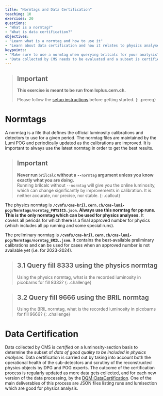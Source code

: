 ```yaml
---
title: "Normtags and Data Certification"
teaching: 10
exercises: 20
questions:
- "What is a normtag?"
- "What is data certification?"
objectives:
- "Learn what is a normtag and how to use it"
- "Learn about data certification and how it relates to physics analyses"
keypoints:
- "Make sure to use a normtag when querying brilcalc for your analysis"
- "Data collected by CMS needs to be evaluated and a subset is certified as good quality data to be used for physics analysis"
---
```


> ## Important
> **This exercise is meant to be run from lxplus.cern.ch.**
>
> Please follow the [setup instructions](/setup.html) before getting started.
{: .prereq}

# Normtags

A normtag is a file that defines the official luminosity calibrations and detectors to use for a given period.
The normtag files are maintained by the Lumi POG and periodically updated as the calibrations are improved.
It is important to always use the latest normtag in order to get the best results.

> ## Important
> **Never run `brilcalc` without a `--normtag` argument unless you know exactly what you are doing.**\
> Running brilcalc without `--normtag` will give you the online luminosity, which can change significantly by improvements in calibration.
> It is neither accurate, nor precise, nor stable.
{: .callout}

The physics normtag is **`/cvmfs/cms-bril.cern.ch/cms-lumi-pog/Normtags/normtag_PHYSICS.json`**.
**Always use this normtag for pp runs.**
**This is the only normtag which can be used for physics analyses.**
It covers all periods for which there is a final approved number for physics (which includes all pp running and some special runs).

The preliminary normtag is **`/cvmfs/cms-bril.cern.ch/cms-lumi-pog/Normtags/normtag_BRIL.json`**.
It contains the best-available preliminary calibrations and can be used for cases when an approved number is not available yet (i.e. for 2023-2024).

> ## 3.1 Query fill 8333 using the physics normtag
>
> Using the physics normtag, what is the recorded luminosity in picobarns for fill 8333?
{: .challenge}

> ## 3.2 Query fill 9666 using the BRIL normtag
>
> Using the BRIL normtag, what is the recorded luminosity in picobarns for fill 9666?
{: .challenge}

# Data Certification

<!--
> ## Note
> This section has some overlap with [Excercise 6 from the PPD offline lesson](https://twiki.cern.ch/twiki/bin/view/CMS/SWGuideCMSDataAnalysisSchool2022PPDExercise#Exercise_6_Compute_the_integrate)
{: .callout}
-->

Data collected by CMS is *certified* on a luminosity-section basis to determine the subset of *data of good quality to be included in physics analyses*.
Data certification is carried out by taking into account both the operational health of the sub-detectors and scrutiny of the reconstructed physics objects by DPG and POG experts.
The outcome of the certification process is regularly updated as more data gets collected, and for each new version of the data processing, by the [DQM-DataCertification](https://twiki.cern.ch/twiki/bin/view/CMS/DQM).
One of the main deliverables of this process are JSON files listing runs and lumisection which are good for physics analysis.
